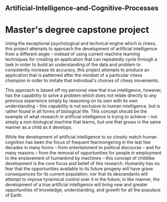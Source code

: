 ## Artificial-Intelligence-and-Cognitive-Processes
# Master's degree capstone project

Using the exceptional psychological and technical engine which is chess, this project attempts to approach the development of artificial intelligence from a different angle – instead of using current machine learning techniques for creating an application that can repeatedly cycle through a task in order to build an understanding of the data and problem to consistently increase its accuracy, this project attempts to produce an application that is patterned after the mindset of a particular chess champion in order to imitate that individual's choices of chess movements.

This approach is based off my personal view that true intelligence, however, has the capability to solve a problem which does not relate directly to any previous experience simply by reasoning on its own with its own understanding – this capability is not exclusive to human intelligence, but is rather found in all forms of biological life. This concept should be the example of what research in artificial intelligence is trying to achieve – not simply a non-biological machine that learns, but one that grows in the same manner as a child as it develops.

While the development of artificial intelligence to so closely match human cognition has been the focus of frequent fearmongering in the last few decades in many forms – from entertainment to political discourse – and for many reasons – from the removal of opportunities for people in employment to the enslavement of humankind by machines – this concept of childlike development is the core focus and belief of this research. Humanity has no fear that the opportunities available to its future progeny will have grave consequences for its current population, nor that its descendants will attempt to impose tyrannical control over it in the future; in like manner, the development of a true artificial intelligence will bring new and greater opportunities of knowledge, understanding, and growth for all the populace of Earth. 
